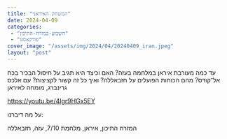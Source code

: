 ```yaml
---
title: "המשחק האיראני"
date: 2024-04-09
categories: 
 - "השבוע-במזרח-התיכון"
 - "פודקאסט"
cover_image: "/assets/img/2024/04/20240409_iran.jpeg"
layout: "post"
---
```


עד כמה מעורבת איראן במלחמה בעזה? האם וכיצד היא תגיב על חיסול הבכיר בכח אל־קודס? מהם הכוחות הפועלים על חזבאללה? ואיך כל זה קשור לקציצות? עם אלכס גרינברג, מומחה לאיראן

<https://youtu.be/4Igr9HGx5EY>

על מה דיברנו:

המזרח התיכון, איראן, מלחמת 7/10, עזה, חזבאללה
